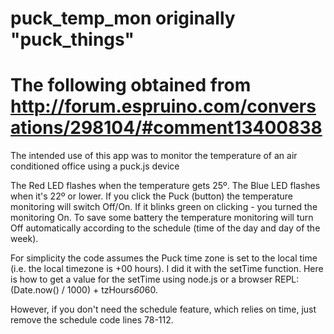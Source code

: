 # puck_temp_mon originally "puck_things"
# The following obtained from http://forum.espruino.com/conversations/298104/#comment13400838
The intended use of this app was to monitor the temperature of an air conditioned office using a puck.js device

The Red LED flashes when the temperature gets 25º. The Blue LED flashes when it's 22º or lower.
If you click the Puck (button) the temperature monitoring will switch Off/On. If it blinks green on clicking - you turned the monitoring On.
To save some battery the temperature monitoring will turn Off automatically according to the schedule (time of the day and day of the week).

For simplicity the code assumes the Puck time zone is set to the local time (i.e. the local timezone is +00 hours). I did it with the setTime function. Here is how to get a value for the setTime using node.js or a browser REPL: (Date.now() / 1000) + tzHours*60*60.

However, if you don't need the schedule feature, which relies on time, just remove the schedule code lines 78-112.
